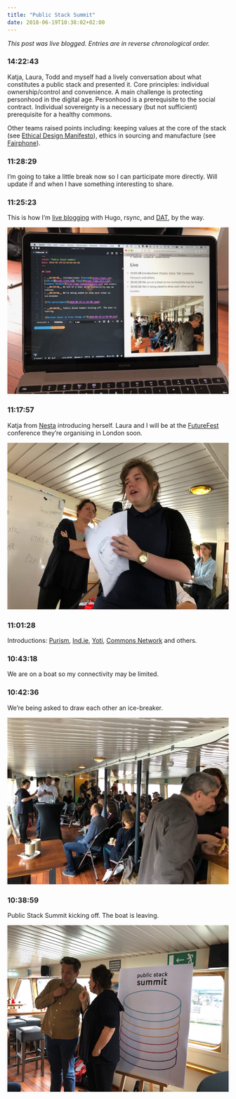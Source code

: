 ```yaml
---
title: "Public Stack Summit"
date: 2018-06-19T10:38:02+02:00
---
```


_This post was live blogged. Entries are in reverse chronological order._

### 14:22:43

Katja, Laura, Todd and myself had a lively conversation about what constitutes a public stack and presented it. Core principles: individual ownership/control and convenience. A main challenge is protecting personhood in the digital age. Personhood is a prerequisite to the social contract. Individual sovereignty is a necessary (but not sufficient) prerequisite for a healthy commons.

Other teams raised points including: keeping values at the core of the stack (see [Ethical Design Manifesto](https://ind.ie/ethical-design)), ethics in sourcing and manufacture (see [Fairphone](https://fairphone.org)).

### 11:28:29

I’m going to take a little break now so I can participate more directly. Will update if and when I have something interesting to share.

### 11:25:23

This is how I’m [live blogging](https://ar.al/2018/06/15/hello-peer-to-peer-web/) with Hugo, rsync, and [DAT](https://datproject.org), by the way.

![My live blogging setup](2018-06-19-11-24-00.jpeg)

### 11:17:57

Katja from [Nesta](https://www.nesta.org.uk) introducing herself. Laura and I will be at the [FutureFest](https://www.futurefest.org) conference they’re organising in London soon.

![Katja introducing herself](2018-06-19-11-21-00.jpeg)

### 11:01:28

Introductions: [Purism](https://puri.sm), [Ind.ie](https://ind.ie), [Yoti](https://www.yoti.com), [Commons Network](http://www.commonsnetwork.org) and others.
### 10:43:18

We are on a boat so my connectivity may be limited.
### 10:42:36

We’re being asked to draw each other an ice-breaker.

![The participants](2018-06-19-11-13-00.jpeg)

### 10:38:59

Public Stack Summit kicking off. The boat is leaving.

![Marleen about to kick things off](2018-06-19-11-09-00.png)